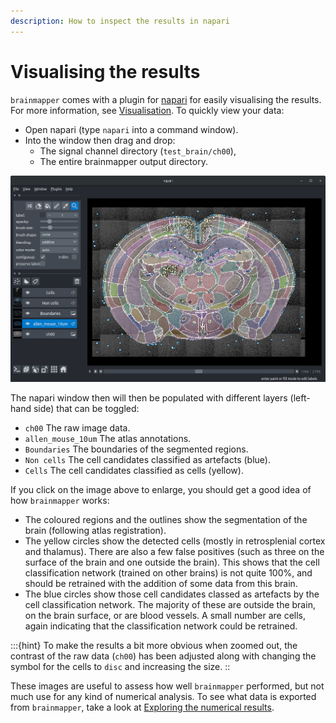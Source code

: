 ```yaml
---
description: How to inspect the results in napari
---
```


# Visualising the results

`brainmapper` comes with a plugin for [napari](https://napari.org/) for easily visualising the results.
For more information, see [Visualisation](/documentation/brainglobe-workflows/brainmapper/user-guide/command-line/visualisation).
To quickly view your data:

- Open napari (type `napari` into a command window).
- Into the window then drag and drop:
  - The signal channel directory (`test_brain/ch00`),
  - The entire brainmapper output directory.

![brainmapper results viewed in napari](../images/brainmapper_results.png)

The napari window then will then be populated with different layers (left-hand side) that can be toggled:

- `ch00` The raw image data.
- `allen_mouse_10um` The atlas annotations.
- `Boundaries` The boundaries of the segmented regions.
- `Non cells` The cell candidates classified as artefacts (blue).
- `Cells` The cell candidates classified as cells (yellow).

If you click on the image above to enlarge, you should get a good idea of how `brainmapper` works:

- The coloured regions and the outlines show the segmentation of the brain (following atlas registration).
- The yellow circles show the detected cells (mostly in retrosplenial cortex and thalamus). There are also a few false positives (such as three on the surface of the brain and one outside the brain). This shows that the cell classification network (trained on other brains) is not quite 100%, and should be retrained with the addition of some data from this brain.
- The blue circles show those cell candidates classed as artefacts by the cell classification network. The majority of these are outside the brain, on the brain surface, or are blood vessels. A small number are cells, again indicating that the classification network could be retrained.

:::{hint}
To make the results a bit more obvious when zoomed out, the contrast of the raw data (`ch00`) has been adjusted along with changing the symbol for the cells to `disc` and increasing the size.
::

These images are useful to assess how well `brainmapper` performed, but not much use for any kind of numerical analysis.
To see what data is exported from `brainmapper`, take a look at [Exploring the numerical results](exploring-the-numerical-results).
